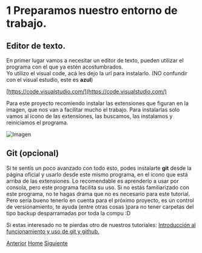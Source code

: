 # 1 Preparamos nuestro entorno de trabajo.

## Editor de texto.
En primer lugar vamos a necesitar un editor de texto, pueden utilizar el programa con el que ya estén acostumbrados.<br />
Yo utilizo el visual code, acá les dejo la url para instalarlo. (NO confundir con el visual estudio, este es **azul**)

[https://code.visualstudio.com/](https://code.visualstudio.com/)

Para este proyecto recomiendo instalar las extensiones que figuran en la imagen, que nos van a facilitar mucho el trabajo. Para instalarlas solo vamos al icono de las extensiones, las buscamos, las instalamos y reiniciamos el programa.

![Imagen](https://fgarciajulia.github.io/mi_primera_pagina/img/captura1.jpg)

## Git (opcional)
Si te sentís un poco avanzado con todo esto, podes instalarte **git** desde la página oficial y usarlo desde este mismo programa, en el icono que está arriba de las extensiones. Lo recomendable es aprenderlo a usar por consola, pero este programa facilita su uso. Si no estás familiarizado con este programa, no te hagas drama que no es necesario para este tutorial. Pero sería bueno tenerlo en cuenta para el próximo proyecto, es un control de versionamiento, te ayuda (entre otras cosas )para no tener carpetas del tipo backup desparramadas por toda la compu :D

Si estas interesado no te pierdas otro de nuestros tutoriales:
[Introducción al funcionamiento y uso de git y github.](https://juancuiule.github.io/intro-a-git/)


<div class="Grid">
    <a href="https://fgarciajulia.github.io/mi_primera_pagina" class="my-btn anterior">Anterior</a>
    <a href="https://fgarciajulia.github.io/mi_primera_pagina" class="my-btn home">Home</a>
    <a href="https://fgarciajulia.github.io/mi_primera_pagina/estructura-archivos" class="my-btn siguiente">Siguiente</a>
</div>
